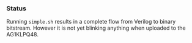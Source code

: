 ### Status
Running `simple.sh` results in a complete flow from Verilog to binary bitstream.  However it is not yet blinking anything when uploaded to the AG1KLPQ48.


